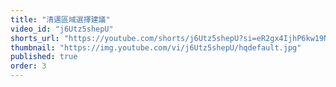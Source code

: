 ```yaml
---
title: "清邁區域選擇建議"
video_id: "j6Utz5shepU"
shorts_url: "https://youtube.com/shorts/j6Utz5shepU?si=eR2gx4IjhP6kw19N"
thumbnail: "https://img.youtube.com/vi/j6Utz5shepU/hqdefault.jpg"
published: true
order: 3
---
```


